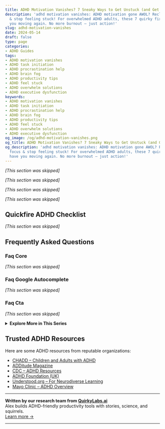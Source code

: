 ```yaml
---
title: ADHD Motivation Vanishes? 7 Sneaky Ways to Get Unstuck (and Get Going!)
description: 'adhd motivation vanishes: ADHD motivation gone AWOL? Reclaim your focus
  & stop feeling stuck! For overwhelmed ADHD adults, these 7 quirky fixes will have
  you moving again. No more burnout — just action!'
slug: adhd-motivation-vanishes
date: 2024-05-14
draft: false
type: page
categories:
- ADHD Guides
tags:
- ADHD motivation vanishes
- ADHD task initiation
- ADHD procrastination help
- ADHD brain fog
- ADHD productivity tips
- ADHD feel stuck
- ADHD overwhelm solutions
- ADHD executive dysfunction
keywords:
- ADHD motivation vanishes
- ADHD task initiation
- ADHD procrastination help
- ADHD brain fog
- ADHD productivity tips
- ADHD feel stuck
- ADHD overwhelm solutions
- ADHD executive dysfunction
og_image: /og/adhd-motivation-vanishes.png
og_title: ADHD Motivation Vanishes? 7 Sneaky Ways to Get Unstuck (and Get Going!)
og_description: 'adhd motivation vanishes: ADHD motivation gone AWOL? Reclaim your
  focus & stop feeling stuck! For overwhelmed ADHD adults, these 7 quirky fixes will
  have you moving again. No more burnout — just action!'
---
```


*[This section was skipped]*

*[This section was skipped]*

*[This section was skipped]*

*[This section was skipped]*

## Quickfire ADHD Checklist

*[This section was skipped]*

## Frequently Asked Questions



### Faq Core

*[This section was skipped]*



### Faq Google Autocomplete

*[This section was skipped]*



### Faq Cta

*[This section was skipped]*


<details>
<summary><strong>Explore More in This Series</strong></summary>

- [Adhd Productivity Vs Possibility](/pages/adhd-productivity-vs-possibility/)
- [Adhd Wasting Potential](/pages/adhd-wasting-potential/)
- [Adhd Starting Everything](/pages/adhd-starting-everything/)
- [Adhd Panic Of Wasted Time](/pages/adhd-panic-of-wasted-time/)
- [Adhd Want To Do Everything](/pages/adhd-want-to-do-everything/)
- [Adhd Ambition Burnout Loop](/pages/adhd-ambition-burnout-loop/)
- [Adhd Hyperfocus Then Drop](/pages/adhd-hyperfocus-then-drop/)
- [Adhd Scared Of Commitment](/pages/adhd-scared-of-commitment/)
</details>



## Trusted ADHD Resources

Here are some ADHD resources from reputable organizations:

- [CHADD – Children and Adults with ADHD](https://chadd.org)
- [ADDitude Magazine](https://www.additudemag.com)
- [CDC – ADHD Resources](https://www.cdc.gov/ncbddd/adhd)
- [ADHD Foundation (UK)](https://www.adhdfoundation.org.uk)
- [Understood.org – For Neurodiverse Learning](https://www.understood.org)
- [Mayo Clinic – ADHD Overview](https://www.mayoclinic.org/diseases-conditions/adhd)


---

**Written by our research team from [QuirkyLabs.ai](https://quirkylabs.ai)**  
Alex builds ADHD-friendly productivity tools with stories, science, and squirrels.  
[Learn more →](https://quirkylabs.ai)

---

<script type="application/ld+json">{
  "@context": "https://schema.org",
  "@type": "FAQPage",
  "mainEntity": []
}</script>
<script type="application/ld+json">{
  "@context": "https://schema.org",
  "@type": "Article",
  "author": {
    "@type": "Person",
    "name": "QuirkyLabs",
    "url": "https://quirkylabs.ai/about"
  },
  "headline": "[SEO One-Shot] Adhd motivation vanishes",
  "mainEntityOfPage": "https://blog.quirkylabs.ai/pages/adhd-motivation-vanishes/",
  "datePublished": "2025-05-17"
}</script>
<script type="application/ld+json">{
  "@context": "https://schema.org",
  "@type": "BreadcrumbList",
  "itemListElement": [
    {
      "@type": "ListItem",
      "position": 1,
      "name": "Home",
      "item": "https://quirkylabs.ai/"
    },
    {
      "@type": "ListItem",
      "position": 2,
      "name": "Blog",
      "item": "https://blog.quirkylabs.ai/"
    },
    {
      "@type": "ListItem",
      "position": 3,
      "name": "[SEO One-Shot] Adhd motivation vanishes",
      "item": "https://blog.quirkylabs.ai/pages/adhd-motivation-vanishes/"
    }
  ]
}</script>